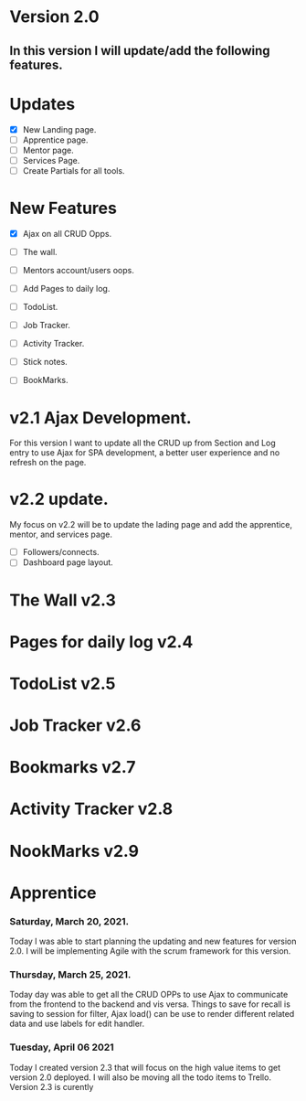 # Version 2.0

## In this version I will update/add the following features.

# Updates
- [x] New Landing page.
- [ ] Apprentice page.
- [ ] Mentor page.
- [ ] Services Page.
- [ ] Create Partials for all tools.

# New Features
- [x] Ajax on all CRUD Opps.  
- [ ] The wall.
- [ ] Mentors account/users oops.
- [ ] Add Pages to daily log.
- [ ] TodoList.
- [ ] Job Tracker.
- [ ] Activity Tracker.
- [ ] Stick notes.
- [ ] BookMarks.


# v2.1 Ajax Development.
For this version I want to update all the CRUD up from Section and Log entry to use Ajax for SPA development, a better user experience and no refresh on the page.


# v2.2 update.
My focus on v2.2 will be to update the lading page and add the apprentice, mentor, and services page.

- [ ] Followers/connects.
- [ ] Dashboard page layout.

# The Wall v2.3
# Pages for daily log v2.4
# TodoList v2.5
# Job Tracker v2.6
# Bookmarks v2.7
# Activity Tracker v2.8
# NookMarks v2.9
# Apprentice



### Saturday, March 20, 2021.
Today I was able to start planning the updating and new features for version 2.0. I will be implementing Agile with the scrum framework for this version.

### Thursday, March 25, 2021.
Today day was able to get all the CRUD OPPs to use Ajax to communicate from the frontend to the backend and vis versa. Things to save for recall is saving to session for filter, Ajax load() can be use to render different related data and use labels for edit handler.


### Tuesday, April 06 2021
Today I created version 2.3 that will focus on the high value items to get version 2.0 deployed. I will also be moving all the todo items to Trello. Version 2.3 is curently 

